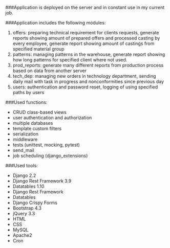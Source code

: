 ###Application is deployed on the server and in constant use in my current job.

###Application includes the following modules:
1.	offers: preparing technical requirement for clients requests, generate reports showing amount of prepared offers and processed casting by every employee, generate report showing amount of castings from specified material group
2.	patterns: managing patterns in the warehouse, generate report showing how long patterns for specified client where not used.
3.	prod_reports: generate many different reports from production process based on data from another server
4.  tech_dep: managing new orders in technology department, sending daily mail with task in progress and nonconformities since previous day
5.  users: authentication and password reset, logging of using specified paths by users

###Used functions:
- CRUD class-based views
- user authentication and authorization
- multiple databases
- template custom filters
- serialization
- middleware
- tests (unittest, mocking, pytest)
- send_mail
- job scheduling (django_extensions)

###Used tools:
- Django 2.2
- Django Rest Framework 3.9
- Datatables 1.10
- Django Rest Framework 
- Datatables
- Django Crispy Forms
- Bootstrap 4.3
- jQuery 3.3
- HTML
- CSS
- MySQL
- Apache2
- Cron
